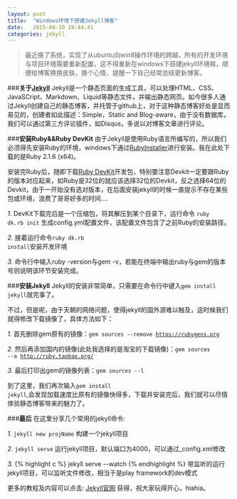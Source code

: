 ```yaml
---
layout: post
title:  "Windows环境下搭建Jekyll博客"
date:   2015-04-10 19:44:41
categories: jekyll
---
```

>最近换了系统，实现了从ubuntu向win8操作环境的跨越，所有的开发环境与项目环境需要重新配置，这不得重新在windows下搭建jekyll环境嘛，顺便给博客换换皮肤，换个心情，提醒一下自己经常总结更新博客。

###**关于[Jekyll][jekyll]**
Jekyll是一个静态页面的生成工具，可以处理HTML、CSS、JavaSCript、Markdown、Liquid等静态文件，并输出静态网页。如今很多人通过Jekyll创建自己的静态博客，并托管于github上，对于这种静态博客好处是显而易见的，创建者如此描述：Simple，Static and Blog-aware，由于没有数据库，我们可以通过第三方评论插件，如Disqus，多说以对博客文章进行评论。

###**安装Ruby&&Ruby DevKit**
由于Jekyll是使用Ruby语言所编写的，所以我们必须得先安装Ruby的环境，windows下通过[RubyInstaller][RubyInstaller]进行安装。我在此处下载的是Ruby 2.1.6 (x64)。

安装完Ruby后，随即下载[Ruby DevKit][RubyDevKit]开发包，特别要注意Devkit一定要跟Ruby的版本对应起来，如Ruby是32位的就应该选择32位的Devkit，反之选择64位的Devkit，由于一开始没有选对版本，在后面安装jekyll的时候一直提示不存在某些包或环境，浪费了哥哥好多的时间....

*1.* DevKit下载完后是一个压缩包，将其解压到某个目录下，运行命令 
<code>ruby dk.rb init</code>
生成config.yml配置文件，该配置文件包含了之前Ruby的安装路径。

*2.* 接着运行命令<code>ruby dk.rb install</code>安装开发环境

*3.* 命令行中输入ruby -version与gem -v，若能在终端中输出ruby与gem的版本号则说明该环节安装完成。

###**安装Jekyll**
Jekyll的安装非常简单，只需要在命令行中键入<code>gem install jekyll</code>就完事了。

不过，但是呢，由于天朝的网络问题，使得jekyll的国外源难以触及，这时候我们就得修改下载镜像了，具体方法如下：

*1.* 首先删除gem原有的镜像：<code>gem sources --remove https://rubygens.org</code>

*2.* 然后再添加国内的镜像(此处我选择的是淘宝的下载镜像)：<code>gem sources --a http://ruby.taobao.org/</code>

*3.* 最后打印出gem的镜像列表：<code>gem sources --l</code>

到了这里，我们再次输入<code>gem install jekyll</code>,会发现加载速度比原有的镜像快得多，下载并安装完后，我们就可以尽情体验静态博客带来的魅力了。

###**最后**
在这里分享几个常用的jekyll命令:

*1.* <code>jekyll new projName</code> 构建一个jekyll项目

*2.* <code>jekyll serve</code> 运行jekyll项目，默认端口为4000，可以通过_config.xml修改

*3.* {% highlight c %}
	jekyll serve --watch
	{% endhighlight %} 带监听的运行jekyll项目，可以监听文件修改，相当于是play framework的dev模式

更多的教程及内容可以点击: [Jekyll官网][jekyll] 获得，祝大家玩得开心，hiahia。

[jekyll]:         http://jekyllrb.com
[RubyInstaller]:  http://rubyinstaller.org/downloads/
[RubyDevKit]: 	  http://rubyinstaller.org/add-ons/devkit/
